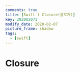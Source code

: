 ```yaml
---
comments: true
title: [Swift ) Closure(클로저)]
key: 202002071
modify_date: 2020-02-07
picture_frame: shadow
tags:
  - [swift]
---
```

 
# Closure
